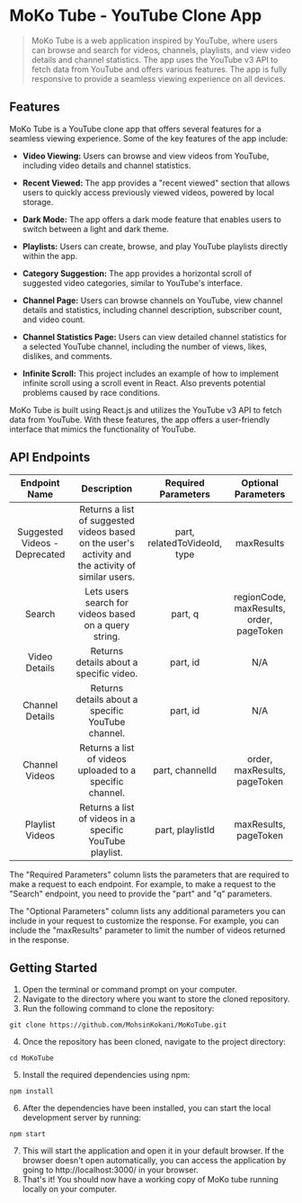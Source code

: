 # MoKo Tube - YouTube Clone App
> MoKo Tube is a web application inspired by YouTube,
>where users can browse and search for videos, channels, playlists, and view video details and channel statistics.
>The app uses the YouTube v3 API to fetch data from YouTube and offers various features.
>The app is fully responsive to provide a seamless viewing experience on all devices.

## Features
MoKo Tube is a YouTube clone app that offers several features for a seamless viewing experience. Some of the key features of the app include:

- **Video Viewing:** Users can browse and view videos from YouTube, including video details and channel statistics.

- **Recent Viewed:** The app provides a "recent viewed" section that allows users to quickly access previously viewed videos, powered by local storage.

- **Dark Mode:** The app offers a dark mode feature that enables users to switch between a light and dark theme.

- **Playlists:** Users can create, browse, and play YouTube playlists directly within the app.

- **Category Suggestion:** The app provides a horizontal scroll of suggested video categories, similar to YouTube's interface.

- **Channel Page:** Users can browse channels on YouTube, view channel details and statistics, including channel description, subscriber count, and video count.

- **Channel Statistics Page:** Users can view detailed channel statistics for a selected YouTube channel, including the number of views, likes, dislikes, and comments.

- **Infinite Scroll:** This project includes an example of how to implement infinite scroll using a scroll event in React. Also prevents potential problems caused by race conditions.

MoKo Tube is built using React.js and utilizes the YouTube v3 API to fetch data from YouTube. With these features, the app offers a user-friendly interface that mimics the functionality of YouTube.

## API Endpoints
|Endpoint Name|	Description|	Required Parameters|	Optional Parameters| 
| :---:   | :---: | :---: | :---: |
Suggested Videos - Deprecated|	Returns a list of suggested videos based on the user's activity and the activity of similar users.|	part, relatedToVideoId, type|	maxResults|
Search|	Lets users search for videos based on a query string.|	part, q|	regionCode, maxResults, order, pageToken|
Video Details|Returns details about a specific video.|	part, id|	N/A|
Channel Details|	Returns details about a specific YouTube channel.|	part, id|	N/A|
Channel Videos|	Returns a list of videos uploaded to a specific channel.|part, channelId	|	order, maxResults, pageToken|
Playlist Videos|	Returns a list of videos in a specific YouTube playlist.|part, playlistId	|	maxResults, pageToken|

The "Required Parameters" column lists the parameters that are required to make a request to each endpoint. For example, to make a request to the "Search" endpoint, you need to provide the "part" and "q" parameters.

The "Optional Parameters" column lists any additional parameters you can include in your request to customize the response. For example, you can include the "maxResults" parameter to limit the number of videos returned in the response.

## Getting Started
1. Open the terminal or command prompt on your computer.
2. Navigate to the directory where you want to store the cloned repository.
3. Run the following command to clone the repository:
```
git clone https://github.com/MohsinKokani/MoKoTube.git
```
4. Once the repository has been cloned, navigate to the project directory:
```
cd MoKoTube
```
5. Install the required dependencies using npm:
```
npm install
```
6. After the dependencies have been installed, you can start the local development server by running:
```
npm start
```
7. This will start the application and open it in your default browser. If the browser doesn't open automatically, you can access the application by going to http://localhost:3000/ in your browser.
8. That's it! You should now have a working copy of MoKo tube running locally on your computer.